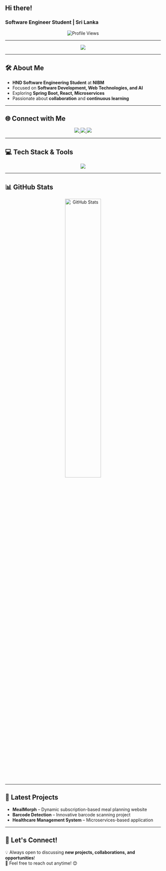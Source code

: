 ## Hi there! 
###  Software Engineer Student | Sri Lanka  

<p align="center">
  <img src="https://komarev.com/ghpvc/?username=yuganigunarathna&label=Profile%20Views&color=36BCF7&style=flat-square" alt="Profile Views" />
  
</p>

---

<p align="center">
  <img src="https://readme-typing-svg.herokuapp.com?font=Fira+Code&pause=1000&color=36BCF7&width=600&lines=Hi!+I'm+Yugani+Gunarathna;A+passionate+Software+Developer;Exploring+new+technologies+everyday;Let's+build+something+amazing!" />
</p>

---

## 🛠️ About Me  
- **HND Software Engineering Student** at **NIBM**  
- Focused on **Software Development, Web Technologies, and AI**  
- Exploring **Spring Boot, React, Microservices**  
- Passionate about **collaboration** and **continuous learning**

---

## 🌐 Connect with Me  
<p align="center">
  <a href="https://www.linkedin.com/in/yugani-gunarathna-3183a0309" target="_blank">
    <img src="https://img.shields.io/badge/-LinkedIn-0077B5?style=for-the-badge&logo=linkedin&logoColor=white">
  </a>
  <a href="mailto:yuganeshao27g@gmail.com" target="_blank">
    <img src="https://img.shields.io/badge/-Email-D14836?style=for-the-badge&logo=gmail&logoColor=white">
  </a>
  <a href="https://github.com/yuganigunara" target="_blank">
    <img src="https://img.shields.io/badge/-GitHub-181717?style=for-the-badge&logo=github&logoColor=white">
  </a>
</p>

---

## 💻 Tech Stack & Tools  
<p align="center">
  <img src="https://skillicons.dev/icons?i=java,spring,react,html,css,bootstrap,androidstudio,git,mysql,php,vuejs,angular,python,django,linux,postgres,sqlite,mongodb,typescript,nodejs" />
</p>

---


## 📊 GitHub Stats  
<p align="center">
  <img src="https://github-readme-stats.vercel.app/api?username=yuganigunarathna&show_icons=true&theme=tokyonight&hide_border=true" alt="GitHub Stats" width="48%"/>
  
</p>



---


## 🚀 Latest Projects  
- **MealMorph** – Dynamic subscription-based meal planning website  
- **Barcode Detection** – Innovative barcode scanning project  
- **Healthcare Management System** – Microservices-based application  

---


## 💬 Let's Connect!  
💡 Always open to discussing **new projects, collaborations, and opportunities**!  
📩 Feel free to reach out anytime! 😊  









